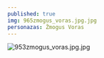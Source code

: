 ```yaml
---
published: true
img: 965zmogus_voras.jpg.jpg
personazas: Žmogus Voras
---
```

![953zmogus_voras.jpg.jpg]({{site.baseurl}}/img/personazai/953zmogus_voras.jpg.jpg)

